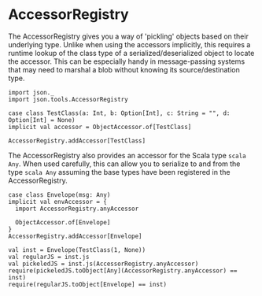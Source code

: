 AccessorRegistry
================

The AccessorRegistry gives you a way of 'pickling' objects based on their underlying type. Unlike when
using the accessors implicitly, this requires a runtime lookup of the class type of a serialized/deserialized object to
locate the accessor. This can be especially handy in message-passing systems that may need to marshal
a blob without knowing its source/destination type.

```tut
import json._
import json.tools.AccessorRegistry

case class TestClass(a: Int, b: Option[Int], c: String = "", d: Option[Int] = None)
implicit val accessor = ObjectAccessor.of[TestClass]

AccessorRegistry.addAccessor[TestClass]
```

The AccessorRegistry also provides an accessor for the Scala
type ```scala Any```. When used carefully, this can allow you to serialize to and from the type ```scala Any``` assuming
the base types have been registered in the AccessorRegistry.

```tut
case class Envelope(msg: Any)
implicit val envAccessor = {
  import AccessorRegistry.anyAccessor

  ObjectAccessor.of[Envelope]
}
AccessorRegistry.addAccessor[Envelope]

val inst = Envelope(TestClass(1, None))
val regularJS = inst.js
val pickeledJS = inst.js(AccessorRegistry.anyAccessor)
require(pickeledJS.toObject[Any](AccessorRegistry.anyAccessor) == inst)
require(regularJS.toObject[Envelope] == inst)
```
